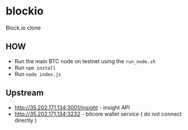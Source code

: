 # blockio

Block.io clone

## HOW

+ Run the main BTC node on testnet using the `run_node.sh`
+ Run `npm install`
+ Run `node index.js`

## Upstream

+ http://35.202.171.134:3001/insight - insight API
+ http://35.202.171.134:3232 - bitcore wallet service ( do not connect directly ) 
